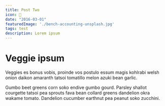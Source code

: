 ```yaml
---
title: Post Two
icon: 🐶
date: "2016-03-01"
featuredImage: './bench-accounting-unsplash.jpg'
tags: test
description: Lorem ipsum
---
```


# Veggie ipsum

Veggies es bonus vobis, proinde vos postulo essum magis kohlrabi welsh onion daikon amaranth tatsoi tomatillo melon azuki bean garlic.

Gumbo beet greens corn soko endive gumbo gourd. Parsley shallot courgette tatsoi pea sprouts fava bean collard greens dandelion okra wakame tomato. Dandelion cucumber earthnut pea peanut soko zucchini.
